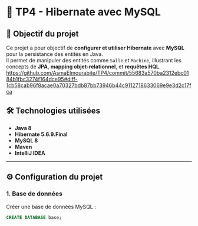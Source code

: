 # 🧩 TP4 - Hibernate avec MySQL

## 🎯 Objectif du projet
Ce projet a pour objectif de **configurer et utiliser Hibernate** avec **MySQL** pour la persistance des entités en Java.  
Il permet de manipuler des entités comme `Salle` et `Machine`, illustrant les concepts de **JPA**, **mapping objet-relationnel**, et **requêtes HQL**.
https://github.com/AsmaElmourabite/TP4/commit/55683a570ba2312ebc0184b1fbc3274f164dce95#diff-1cb58cab96f8acae0a70327bdb87bb73946b44c9112718633069e9e3d2c17fca
<p align="center"›
Kimg src="[https://github.com/YASSMINEOUQUELLI12/TP-4/blob/main/ff.PNG* width="600](https://github.com/AsmaElmourabite/TP4/commit/55683a570ba2312ebc0184b1fbc3274f164dce95#diff-1cb58cab96f8acae0a70327bdb87bb73946b44c9112718633069e9e3d2c17fca)")
</p>

## 🛠️ Technologies utilisées
- **Java 8**
- **Hibernate 5.6.9.Final**
- **MySQL 8**
- **Maven**
- **IntelliJ IDEA**

---

## ⚙️ Configuration du projet

### 1. Base de données
Créer une base de données MySQL :
```sql
CREATE DATABASE base;

